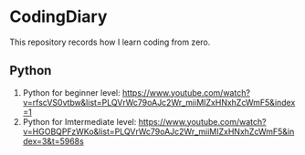 # CodingDiary
This repository records how I learn coding from zero. 

## Python
1. Python for beginner level: https://www.youtube.com/watch?v=rfscVS0vtbw&list=PLQVrWc79oAJc2Wr_miiMIZxHNxhZcWmF5&index=1
2. Python for Imtermediate level: https://www.youtube.com/watch?v=HGOBQPFzWKo&list=PLQVrWc79oAJc2Wr_miiMIZxHNxhZcWmF5&index=3&t=5968s
